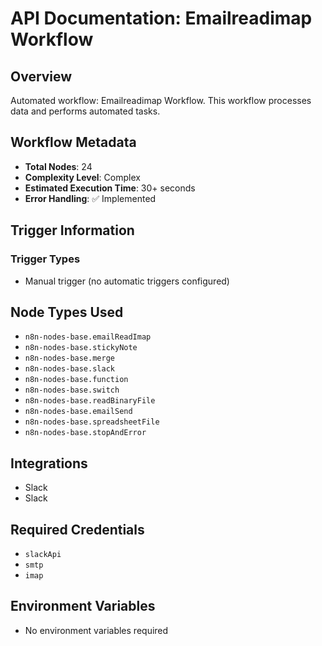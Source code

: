 # API Documentation: Emailreadimap Workflow

## Overview
Automated workflow: Emailreadimap Workflow. This workflow processes data and performs automated tasks.

## Workflow Metadata
- **Total Nodes**: 24
- **Complexity Level**: Complex
- **Estimated Execution Time**: 30+ seconds
- **Error Handling**: ✅ Implemented

## Trigger Information
### Trigger Types
- Manual trigger (no automatic triggers configured)

## Node Types Used
- `n8n-nodes-base.emailReadImap`
- `n8n-nodes-base.stickyNote`
- `n8n-nodes-base.merge`
- `n8n-nodes-base.slack`
- `n8n-nodes-base.function`
- `n8n-nodes-base.switch`
- `n8n-nodes-base.readBinaryFile`
- `n8n-nodes-base.emailSend`
- `n8n-nodes-base.spreadsheetFile`
- `n8n-nodes-base.stopAndError`

## Integrations
- Slack
- Slack

## Required Credentials
- `slackApi`
- `smtp`
- `imap`

## Environment Variables
- No environment variables required
